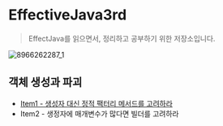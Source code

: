 # EffectiveJava3rd

> EffectJava를 읽으면서, 정리하고 공부하기 위한 저장소입니다.

![8966262287_1](https://user-images.githubusercontent.com/55838461/76144241-a74cbc00-60c1-11ea-8661-7fbfd79be96b.jpg)

## 객체 생성과 파괴

- [Item1 - 생성자 대신 정적 팩터리 메서드를 고려하라](https://github.com/leeshinyook/EffectiveJava3rd/blob/master/Document/Item1.md)
- Item2 - 생정자에 매개변수가 많다면 빌더를 고려하라